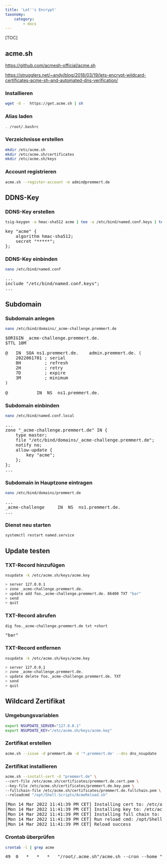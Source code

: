 ```yaml
---
title: 'Let''s Encrypt'
taxonomy:
    category:
        - docs
---
```


[TOC]

## acme.sh

<https://github.com/acmesh-official/acme.sh>

<https://strugglers.net/~andy/blog/2018/03/19/lets-encrypt-wildcard-certificates-acme-sh-and-automated-dns-verification/>

### Installieren

```bash
wget -O -  https://get.acme.sh | sh
```

### Alias laden

```bash
. /root/.bashrc
```

### Verzeichnisse erstellen

```bash
mkdir /etc/acme.sh
mkdir /etc/acme.sh/certificates
mkdir /etc/acme.sh/keys
```

### Account registrieren

```bash
acme.sh --register-account -m admin@premmert.de
```

## DDNS-Key

### DDNS-Key erstellen

```bash
tsig-keygen -a hmac-sha512 acme | tee -a /etc/bind/named.conf.keys | tee /etc/acme.sh/keys/acme.key
```

<pre>
key "acme" {
	algorithm hmac-sha512;
	secret "*****";
};
</pre>

### DDNS-Key einbinden

```bash
nano /etc/bind/named.conf
```

<pre>
...
include "/etc/bind/named.conf.keys";
...
</pre>

## Subdomain

### Subdomain anlegen

```bash
nano /etc/bind/domains/_acme-challenge.premmert.de
```

<pre>
$ORIGIN _acme-challenge.premmert.de.
$TTL 10M

@	IN	SOA	ns1.premmert.de.	admin.premmert.de. (
	2022061701 ; serial
	8H         ; refresh
	2H         ; retry
	7D         ; expire
	3M         ; minimum
)

@			IN	NS	ns1.premmert.de.
</pre>

### Subdomain einbinden

```bash
nano /etc/bind/named.conf.local
```

<pre>
...
zone "_acme-challenge.premmert.de" IN {
	type master;
	file "/etc/bind/domains/_acme-challenge.premmert.de";
	notify no;
	allow-update {
		key "acme";
	};
};
...
</pre>

### Subdomain in Hauptzone eintragen

```bash
nano /etc/bind/domains/premmert.de
```

<pre>
...
_acme-challenge		IN	NS	ns1.premmert.de.
...
</pre>

### Dienst neu starten

```bash
systemctl restart named.service
```

## Update testen

### TXT-Record hinzufügen

```bash
nsupdate -k /etc/acme.sh/keys/acme.key

> server 127.0.0.1
> zone _acme-challenge.premmert.de.
> update add foo._acme-challenge.premmert.de. 86400 TXT "bar"
> send
> quit
```

### TXT-Record abrufen

```bash
dig foo._acme-challenge.premmert.de txt +short
```

<pre>
"bar"
</pre>

### TXT-Record entfernen

```bash
nsupdate -k /etc/acme.sh/keys/acme.key

> server 127.0.0.1
> zone _acme-challenge.premmert.de.
> update delete foo._acme-challenge.premmert.de. TXT
> send
> quit
```

## Wildcard Zertifikat

### Umgebungsvariablen

```bash
export NSUPDATE_SERVER="127.0.0.1"
export NSUPDATE_KEY="/etc/acme.sh/keys/acme.key"
```

### Zertifikat erstellen

```bash
acme.sh --issue -d premmert.de -d '*.premmert.de' --dns dns_nsupdate
```

### Zertifikat installieren

```bash
acme.sh --install-cert -d "premmert.de" \
--cert-file /etc/acme.sh/certificates/premmert.de.cert.pem \
--key-file /etc/acme.sh/certificates/premmert.de.key.pem \
--fullchain-file /etc/acme.sh/certificates/premmert.de.fullchain.pem \
--reloadcmd "/opt/Shell-Scripts/AcmeReload.sh"
```

<pre>
[Mon 14 Mar 2022 11:41:39 PM CET] Installing cert to: /etc/acme.sh/certificates/premmert.de.cert.pem
[Mon 14 Mar 2022 11:41:39 PM CET] Installing key to: /etc/acme.sh/certificates/premmert.de.key.pem
[Mon 14 Mar 2022 11:41:39 PM CET] Installing full chain to: /etc/acme.sh/certificates/premmert.de.fullchain.pem
[Mon 14 Mar 2022 11:41:39 PM CET] Run reload cmd: /opt/Shell-Scripts/AcmeReload.sh
[Mon 14 Mar 2022 11:41:39 PM CET] Reload success
</pre>

### Crontab überprüfen

```bash
crontab -l | grep acme
```

<pre>
49	0	*	*	*	"/root/.acme.sh"/acme.sh --cron --home "/root/.acme.sh" > /dev/null
</pre>